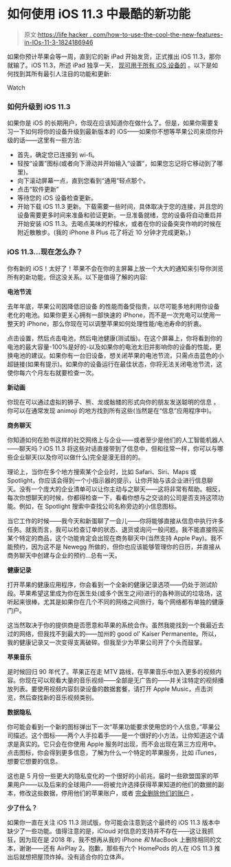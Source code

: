 # 如何使用 iOS 11.3 中最酷的新功能

> 原文:[https://life hacker . com/how-to-use-the-cool-the-new-features-in-IOs-11-3-1824186946](https://lifehacker.com/how-to-use-the-coolest-new-features-in-ios-11-3-1824186946)

如果你预计苹果会等一周，直到它的新 iPad 开始发货，正式推出 iOS 11.3，那你就输了。iOS 11.3，所述 iPad 独享一天， [现可用于所有 iOS 设备的](https://www.apple.com/newsroom/2018/03/ios-11-3-is-available-today/) 。以下是如何找到其所有最引人注目的功能和更新:

Watch

### 如何升级到 iOS 11.3

如果你是 iOS 的长期用户，你现在应该知道你在做什么了。但是，如果你需要复习一下如何将你的设备升级到最新版本的 iOS——如果你不想等苹果公司来烦你升级的话——这里有一些方法:

*   首先，确定您已连接到 wi-fi。
*   轻按“设置”图标(或者向下滑动并开始输入“设置”，如果您忘记将它移动到了哪里)。
*   向下滚动屏幕一点，直到您看到“通用”轻点那个。
*   点击“软件更新”
*   等待您的 iOS 设备检查更新。
*   开始下载 iOS 11.3 更新。下载需要一些时间，具体取决于您的连接，并且您的设备需要更多时间来准备和验证更新。一旦准备就绪，您的设备将自动重启并开始安装 iOS 11.3。去喝点美味的柠檬水，或者在你的设备突突作响的时候在附近散散步。(我的 iPhone 8 Plus 花了将近 10 分钟才完成更新。)

### iOS 11.3...现在怎么办？

你有新的 iOS！太好了！苹果不会在你的主屏幕上放一个大大的通知来引导你浏览所有的新功能，但这没关系。以下是值得了解的内容:

**电池节流**

去年年底，苹果公司因降低旧设备 的性能而备受指责，以尽可能多地利用你设备老化的电池。如果你更关心拥有一部快速的 iPhone，而不是一次充电可以使用一整天的 iPhone，那么你现在可以调整苹果如何处理性能/电池寿命的折衷。

点击设置，然后点击电池，然后电池健康(测试版)。在这个屏幕上，你将看到你的电池的最大容量-100%是好的-以及如果你的电池太旧并影响你的设备的性能，更换电池的建议。如果你有一台旧设备，想关闭苹果的电池节流，只需点击蓝色的小超链接(如果有提示)。如果你的设备运行在最佳状态，你将无法关闭电池节流，这使你每六个月左右就要检查一次。

**新动画**

你现在可以通过虚拟的狮子、熊、龙或骷髅的形式向你的朋友发送聪明的信息 。你可以在通常发现 animoji 的地方找到所有这些(当然是在“信息”应用程序中)。

**商务聊天**

你知道如何在脸书这样的社交网络上与企业——或者至少是他们的人工智能机器人——聊天吗？iOS 11.3 将这些对话直接带到了信息中，但和往常一样，你可以与哪些企业聊天(以及你可以做什么)完全是漫无目的的。

理论上，当你在多个地方搜索某个企业时，比如 Safari、Siri、Maps 或 Spotlight，你应该会得到一个小指示器的提示，让你开始与该企业进行信息聊天。没有一个庞大的企业清单可以让你主动与之聊天——这将非常有帮助。相反，每次你想聊天的时候，你都得检查一下，看看你想与之交谈的公司是否支持这项功能。例如，在 Spotlight 搜索中查找公司名称旁边的小信息图标。

当它工作的时候——我今天和新蛋聊了一会儿——你将能够直接从信息中执行许多任务。就我而言，我可以检查订单的状态、退货或询问一般问题。我不能直接购买某个特定的商品，这个功能肯定会出现在商务聊天中(当然支持 Apple Pay)。我不能预约，因为这不是 Newegg 所做的，但你也应该能够管理你的日历，并直接从商务聊天中创建与企业的预约...总有一天。

**健康记录**

打开苹果的健康应用程序，你会看到一个全新的健康记录选项——仍处于测试阶段。苹果希望这里成为你在医生处(或多个医生之间)进行的各种测试的垃圾场，这听起来很棒，尤其是如果你在几个不同的网络之间旅行，每个网络都有单独的健康门户。

这当然取决于你的提供商是否愿意和苹果的系统合作。虽然我能找到一个我最近去过的网络，但我找不到最大的——加州的 good ol' Kaiser Permanente。所以，我的健康记录又一次变得支离破碎。但我至少为苹果公司开了个头而鼓掌。

**苹果音乐**

是时候回归 90 年代了。苹果正在走 MTV 路线，在苹果音乐中加入更多的视频内容。你现在可以观看大量的音乐视频——全部是无广告的——并关注特定的视频播放列表。要使用视频内容刻录设备的数据套餐，请打开 Apple Music，点击浏览，然后查找新的音乐视频类别。

**数据隐私**

你可能会看到一个新的图标弹出下一次“苹果功能要求使用您的个人信息，”苹果公司描述。这个图标——两个人手拉着手——是一个很好的小方法，让你知道这个请求是真实的。它只会在你使用 Apple 服务时出现，而不会出现在第三方应用中。点击图标，你会得到更多信息，了解为什么一个特定的苹果服务，比如 iTunes，想要它想要的信息。

这也是 5 月份一些更大的隐私变化的一个很好的小前兆，届时一些欧盟国家的苹果用户——以及后来的全球用户——将被允许选择获得苹果知道的他们的数据的副本，修改这些数据，停用他们的苹果账户，或者 [完全删除他们的账户](https://lifehacker.com/how-to-ditch-apple-completely-1821082984) 。

**少了什么？**

如果你一直在关注 iOS 11.3 测试版，你可能会注意到这个最终的 iOS 11.3 版本中缺少了一些功能。值得注意的是，iCloud 对信息的支持并不存在——这让我抓狂，因为现在是 2018 年，我不想再从我的 iPhone *和* MacBook 上删除相同的文本，谢谢——还有 AirPlay 2。抱歉，那些有六个 HomePods 的人在 iOS 11.3 推出后就想把屋顶炸掉。没有适合你的立体声。